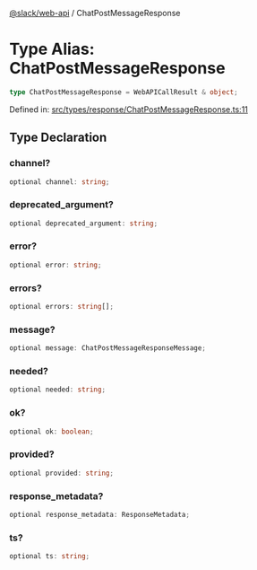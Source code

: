 [@slack/web-api](../index.md) / ChatPostMessageResponse

# Type Alias: ChatPostMessageResponse

```ts
type ChatPostMessageResponse = WebAPICallResult & object;
```

Defined in: [src/types/response/ChatPostMessageResponse.ts:11](https://github.com/slackapi/node-slack-sdk/blob/main/packages/web-api/src/types/response/ChatPostMessageResponse.ts#L11)

## Type Declaration

### channel?

```ts
optional channel: string;
```

### deprecated\_argument?

```ts
optional deprecated_argument: string;
```

### error?

```ts
optional error: string;
```

### errors?

```ts
optional errors: string[];
```

### message?

```ts
optional message: ChatPostMessageResponseMessage;
```

### needed?

```ts
optional needed: string;
```

### ok?

```ts
optional ok: boolean;
```

### provided?

```ts
optional provided: string;
```

### response\_metadata?

```ts
optional response_metadata: ResponseMetadata;
```

### ts?

```ts
optional ts: string;
```
